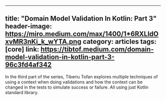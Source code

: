 ---
 title: "Domain Model Validation In Kotlin: Part 3"
 header-image: https://miro.medium.com/max/1400/1*6RXLldOxvMR3nKi_k_wYTA.png
 category: articles
 tags: [core]
 link: https://tibtof.medium.com/domain-model-validation-in-kotlin-part-3-96c3fd4af342
 ---
 In the third part of the series, Tiberiu Tofan explores multiple techniques of using a context when doing validations 
 and how the context can be changed in the tests to simulate success or failure. All using just Kotlin standard library.

